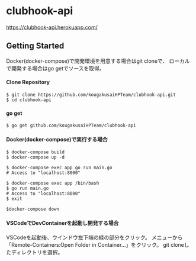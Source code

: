 # clubhook-api

https://clubhook-api.herokuapp.com/

## Getting Started

Docker(docker-compose)で開発環境を用意する場合はgit cloneで、
ローカルで開発する場合はgo getでソースを取得。

#### Clone Repository

```
$ git clone https://github.com/kougakusaiHPTeam/clubhook-api.git
$ cd clubhook-api
```

#### go get

```
$ go get github.com/kougakusaiHPTeam/clubhook-api
```

#### Docker(docker-compose)で実行する場合

```
$ docker-compose build
$ docker-compose up -d

$ docker-compose exec app go run main.go
# Access to "localhost:8000"

$ docker-compose exec app /bin/bash
$ go run main.go
# Access to "localhost:8000"
$ exit

$docker-compose down
```

#### VSCodeでDevContainerを起動し開発する場合
VSCodeを起動後、ウインドウ左下端の緑の部分をクリック。
メニューから「Remote-Containers:Open Folder in Container...」をクリック。
git cloneしたディレクトリを選択。
